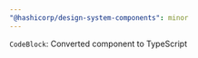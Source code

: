 ```yaml
---
"@hashicorp/design-system-components": minor
---
```


`CodeBlock`: Converted component to TypeScript
